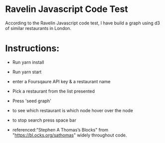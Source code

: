 # Ravelin Javascript Code Test
According to the Ravelin Javascript code test, I have build a graph using d3 of
similar restaurants in London.

# Instructions:

* Run yarn install
* Run yarn start
* enter a Foursqaure API key & a restaurant name
* Pick a restaurant from the list presented
* Press 'seed graph'
* to see which restaurant is which node hover over the node
* to stop search press space bar

* referenced:"Stephen A Thomas’s Blocks" from "https://bl.ocks.org/sathomas"
widely throughout code.
